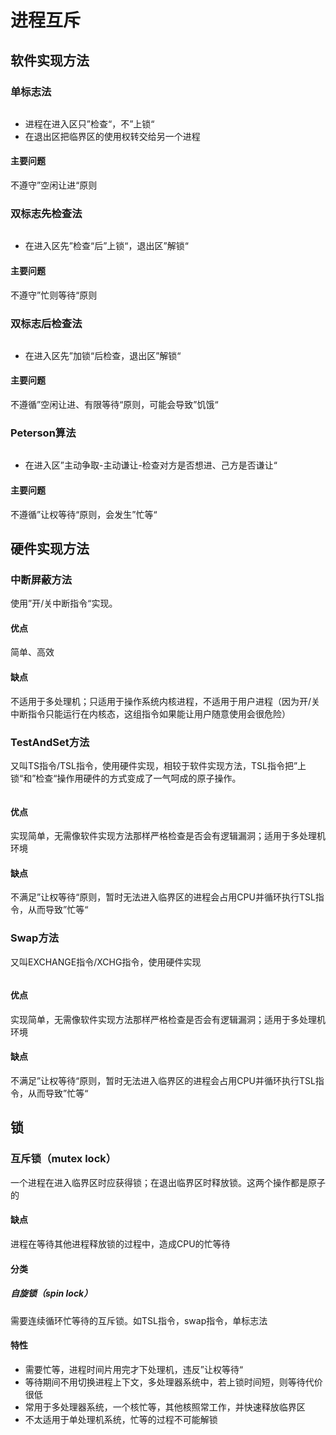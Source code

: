 # 进程互斥

## 软件实现方法

### 单标志法

<img :src="$withBase='/img/os-process-sync1.png'" class="align-center" />

- 进程在进入区只”检查“，不”上锁“
- 在退出区把临界区的使用权转交给另一个进程

#### 主要问题

不遵守”空闲让进“原则

### 双标志先检查法

<img :src="$withBase='/img/os-process-sync2.png'" class="align-center" />

- 在进入区先”检查“后”上锁“，退出区”解锁“

#### 主要问题

不遵守”忙则等待“原则

### 双标志后检查法

<img :src="$withBase='/img/os-process-sync3.png'" class="align-center" />

- 在进入区先”加锁“后检查，退出区”解锁“

#### 主要问题

不遵循”空闲让进、有限等待“原则，可能会导致”饥饿“

### Peterson算法

<img :src="$withBase='/img/os-process-sync4.png'" class="align-center" />

- 在进入区”主动争取-主动谦让-检查对方是否想进、己方是否谦让“

#### 主要问题

不遵循”让权等待“原则，会发生”忙等“

## 硬件实现方法

### 中断屏蔽方法

使用”开/关中断指令“实现。

#### 优点

简单、高效

#### 缺点

不适用于多处理机；只适用于操作系统内核进程，不适用于用户进程（因为开/关中断指令只能运行在内核态，这组指令如果能让用户随意使用会很危险）

### TestAndSet方法

又叫TS指令/TSL指令，使用硬件实现，相较于软件实现方法，TSL指令把”上锁“和”检查“操作用硬件的方式变成了一气呵成的原子操作。

<img :src="$withBase='/img/os-process-sync-tsl.png'" class="align-center"/>

#### 优点

实现简单，无需像软件实现方法那样严格检查是否会有逻辑漏洞；适用于多处理机环境

#### 缺点

不满足”让权等待“原则，暂时无法进入临界区的进程会占用CPU并循环执行TSL指令，从而导致”忙等“

### Swap方法

又叫EXCHANGE指令/XCHG指令，使用硬件实现

<img :src="$withBase='/img/os-process-sync-swap.png'" class="align-center"/>

#### 优点

实现简单，无需像软件实现方法那样严格检查是否会有逻辑漏洞；适用于多处理机环境

#### 缺点

不满足”让权等待“原则，暂时无法进入临界区的进程会占用CPU并循环执行TSL指令，从而导致”忙等“

## 锁

### 互斥锁（mutex lock）

一个进程在进入临界区时应获得锁；在退出临界区时释放锁。这两个操作都是原子的

#### 缺点

进程在等待其他进程释放锁的过程中，造成CPU的忙等待

#### 分类

##### 自旋锁（spin lock）

需要连续循环忙等待的互斥锁。如TSL指令，swap指令，单标志法

#### 特性

- 需要忙等，进程时间片用完才下处理机，违反”让权等待“
- 等待期间不用切换进程上下文，多处理器系统中，若上锁时间短，则等待代价很低
- 常用于多处理器系统，一个核忙等，其他核照常工作，并快速释放临界区
- 不太适用于单处理机系统，忙等的过程不可能解锁
